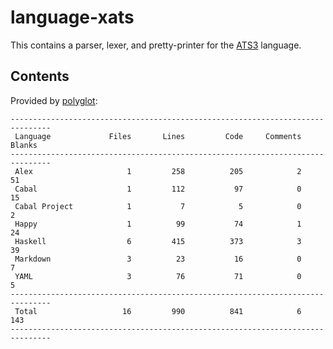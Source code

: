 # language-xats

This contains a parser, lexer, and pretty-printer for the
[ATS3](https://github.com/githwxi/ATS-Xanadu) language.

## Contents

Provided by [polyglot](https://github.com/vmchale/polyglot):

```
-------------------------------------------------------------------------------
 Language             Files       Lines         Code     Comments       Blanks
-------------------------------------------------------------------------------
 Alex                     1         258          205            2           51
 Cabal                    1         112           97            0           15
 Cabal Project            1           7            5            0            2
 Happy                    1          99           74            1           24
 Haskell                  6         415          373            3           39
 Markdown                 3          23           16            0            7
 YAML                     3          76           71            0            5
-------------------------------------------------------------------------------
 Total                   16         990          841            6          143
-------------------------------------------------------------------------------
```
